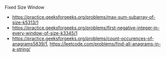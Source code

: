 Fixed Size Window
- https://practice.geeksforgeeks.org/problems/max-sum-subarray-of-size-k5313/1
- https://practice.geeksforgeeks.org/problems/first-negative-integer-in-every-window-of-size-k3345/1
- https://practice.geeksforgeeks.org/problems/count-occurences-of-anagrams5839/1, https://leetcode.com/problems/find-all-anagrams-in-a-string/